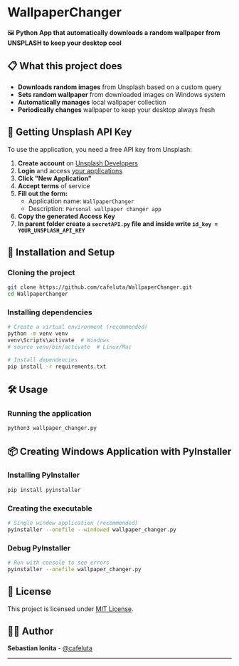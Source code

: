 # WallpaperChanger

🖼️ **Python App that automatically downloads a random wallpaper from UNSPLASH to keep your desktop cool**

## 📋 What this project does

* **Downloads random images** from Unsplash based on a custom query
* **Sets random wallpaper** from downloaded images on Windows system
* **Automatically manages** local wallpaper collection
* **Periodically changes** wallpaper to keep your desktop always fresh

## 🔑 Getting Unsplash API Key

To use the application, you need a free API key from Unsplash:

1. **Create account** on [Unsplash Developers](https://unsplash.com/developers)
2. **Login** and access [your applications](https://unsplash.com/oauth/applications)
3. **Click "New Application"**
4. **Accept terms** of service
5. **Fill out the form:**
   - Application name: `WallpaperChanger`
   - Description: `Personal wallpaper changer app`
6. **Copy the generated Access Key**
7. **In parent folder create a `secretAPI.py` file and inside write `id_key = YOUR_UNSPLASH_API_KEY`**

## 🚀 Installation and Setup

### Cloning the project
```bash
git clone https://github.com/cafeluta/WallpaperChanger.git
cd WallpaperChanger
```

### Installing dependencies
```bash
# Create a virtual environment (recommended)
python -m venv venv
venv\Scripts\activate  # Windows
# source venv/bin/activate  # Linux/Mac

# Install dependencies
pip install -r requirements.txt
```

## 🛠️ Usage

### Running the application
```bash
python3 wallpaper_changer.py
```

## 📦 Creating Windows Application with PyInstaller

### Installing PyInstaller
```bash
pip install pyinstaller
```

### Creating the executable
```bash
# Single window application (recommended)
pyinstaller --onefile --windowed wallpaper_changer.py
```

### Debug PyInstaller
```bash
# Run with console to see errors
pyinstaller --onefile wallpaper_changer.py
```

## 📄 License

This project is licensed under [MIT License](LICENSE).

## 👨‍💻 Author

**Sebastian Ionita** - [@cafeluta](https://github.com/cafeluta)

---